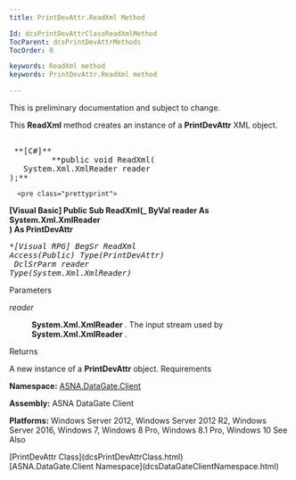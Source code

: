 ```yaml
---
title: PrintDevAttr.ReadXml Method

Id: dcsPrintDevAttrClassReadXmlMethod
TocParent: dcsPrintDevAttrMethods
TocOrder: 0

keywords: ReadXml method
keywords: PrintDevAttr.ReadXml method

---
```


This is preliminary documentation and subject to change. 

This **ReadXml** method creates an instance of a **PrintDevAttr** XML object.
<pre class="prettyprint">
        <span class="lang">
 **[C#]** 
        </span> **public void ReadXml(
   System.Xml.XmlReader reader
);**      </pre>
      <pre class="prettyprint">
 **<span class="lang">[Visual Basic] </span>
 Public Sub ReadXml(_
   ByVal reader As System.Xml.XmlReader<br /> ) As PrintDevAttr**      </pre>
      <pre class="prettyprint">
 **<span class="lang">[Visual RPG]</span>
 BegSr ReadXml Access(*Public) Type(PrintDevAttr)<br />   DclSrParm reader Type(System.Xml.XmlReader)**      </pre>

Parameters

<dl>
        <dt />
</dl>

*reader* 
<dl>
        <dd>

**System.Xml.XmlReader** . The input stream used by **System.Xml.XmlReader** .
</dd>
</dl>

Returns

A new instance of a **PrintDevAttr** object.
Requirements

<span> **Namespace:** [ASNA.DataGate.Client](dcsDataGateClientNamespace.html) </span> 

<span> **Assembly:** ASNA DataGate Client</span> 

<span> **Platforms:** Windows Server 2012, Windows Server 2012 R2, Windows Server 2016, Windows 7, Windows 8 Pro, Windows 8.1 Pro, Windows 10</span> 
See Also

<dl />
      [PrintDevAttr Class](dcsPrintDevAttrClass.html)
      <br />
      [ASNA.DataGate.Client Namespace](dcsDataGateClientNamespace.html)

